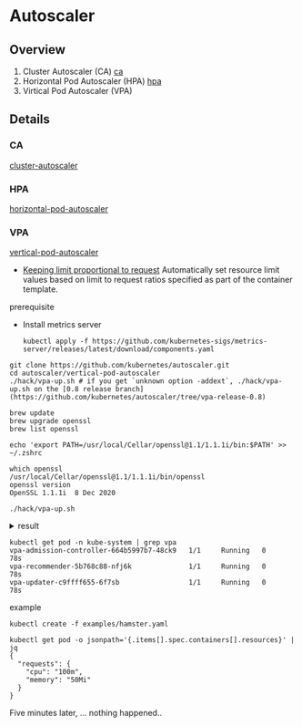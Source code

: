 # Autoscaler

## Overview

1. Cluster Autoscaler (CA) [ca](ca)
1. Horizontal Pod Autoscaler (HPA) [hpa](hpa)
1. Virtical Pod Autoscaler (VPA)

## Details

### CA

[cluster-autoscaler](https://github.com/kubernetes/autoscaler/tree/master/cluster-autoscaler)

### HPA

[horizontal-pod-autoscaler](https://kubernetes.io/docs/tasks/run-application/horizontal-pod-autoscale/#support-for-custom-metrics)

### VPA

[vertical-pod-autoscaler](https://github.com/kubernetes/autoscaler/tree/master/vertical-pod-autoscaler)

- [Keeping limit proportional to request](https://github.com/kubernetes/autoscaler/tree/master/vertical-pod-autoscaler#keeping-limit-proportional-to-request) Automatically set resource limit values based on limit to request ratios specified as part of the container template.

prerequisite

- Install metrics server
    ```
    kubectl apply -f https://github.com/kubernetes-sigs/metrics-server/releases/latest/download/components.yaml
    ```


```
git clone https://github.com/kubernetes/autoscaler.git
cd autoscaler/vertical-pod-autoscaler
./hack/vpa-up.sh # if you get `unknown option -addext`, ./hack/vpa-up.sh on the [0.8 release branch](https://github.com/kubernetes/autoscaler/tree/vpa-release-0.8)
```

```
brew update
brew upgrade openssl
brew list openssl
```

```
echo 'export PATH=/usr/local/Cellar/openssl@1.1/1.1.1i/bin:$PATH' >> ~/.zshrc
```

```
which openssl
/usr/local/Cellar/openssl@1.1/1.1.1i/bin/openssl
openssl version
OpenSSL 1.1.1i  8 Dec 2020
```

```
./hack/vpa-up.sh
```

<details><summary>result</summary>

```
customresourcedefinition.apiextensions.k8s.io/verticalpodautoscalercheckpoints.autoscaling.k8s.io created
customresourcedefinition.apiextensions.k8s.io/verticalpodautoscalers.autoscaling.k8s.io created
clusterrole.rbac.authorization.k8s.io/system:metrics-reader created
clusterrole.rbac.authorization.k8s.io/system:vpa-actor created
clusterrole.rbac.authorization.k8s.io/system:vpa-checkpoint-actor created
clusterrole.rbac.authorization.k8s.io/system:evictioner created
clusterrolebinding.rbac.authorization.k8s.io/system:metrics-reader created
clusterrolebinding.rbac.authorization.k8s.io/system:vpa-actor created
clusterrolebinding.rbac.authorization.k8s.io/system:vpa-checkpoint-actor created
clusterrole.rbac.authorization.k8s.io/system:vpa-target-reader created
clusterrolebinding.rbac.authorization.k8s.io/system:vpa-target-reader-binding created
clusterrolebinding.rbac.authorization.k8s.io/system:vpa-evictionter-binding created
serviceaccount/vpa-admission-controller created
clusterrole.rbac.authorization.k8s.io/system:vpa-admission-controller created
clusterrolebinding.rbac.authorization.k8s.io/system:vpa-admission-controller created
clusterrole.rbac.authorization.k8s.io/system:vpa-status-reader created
clusterrolebinding.rbac.authorization.k8s.io/system:vpa-status-reader-binding created
serviceaccount/vpa-updater created
deployment.apps/vpa-updater created
serviceaccount/vpa-recommender created
deployment.apps/vpa-recommender created
Generating certs for the VPA Admission Controller in /tmp/vpa-certs.
Generating RSA private key, 2048 bit long modulus (2 primes)
.........................................................................................................................................................................................................................................................................................+++++
....+++++
e is 65537 (0x010001)
Generating RSA private key, 2048 bit long modulus (2 primes)
...+++++
....................+++++
e is 65537 (0x010001)
Signature ok
subject=CN = vpa-webhook.kube-system.svc
Getting CA Private Key
Uploading certs to the cluster.
secret/vpa-tls-certs created
Deleting /tmp/vpa-certs.
deployment.apps/vpa-admission-controller created
service/vpa-webhook created
```

</details>

```
kubectl get pod -n kube-system | grep vpa
vpa-admission-controller-664b5997b7-48ck9   1/1     Running   0          78s
vpa-recommender-5b768c88-nfj6k              1/1     Running   0          78s
vpa-updater-c9ffff655-6f7sb                 1/1     Running   0          78s
```

example

```
kubectl create -f examples/hamster.yaml
```

```
kubectl get pod -o jsonpath='{.items[].spec.containers[].resources}' | jq
{
  "requests": {
    "cpu": "100m",
    "memory": "50Mi"
  }
}
```

Five minutes later, ... nothing happened..
